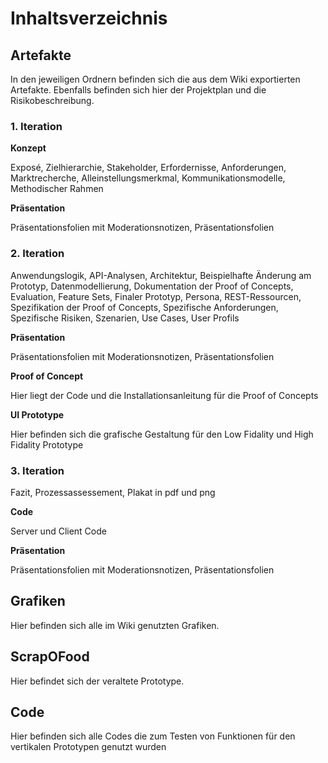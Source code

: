 # **Inhaltsverzeichnis**

## Artefakte
In den jeweiligen Ordnern befinden sich die aus dem Wiki exportierten Artefakte.
Ebenfalls befinden sich hier der Projektplan und die Risikobeschreibung.

### 1. Iteration

**Konzept**

Exposé, Zielhierarchie, Stakeholder, Erfordernisse, Anforderungen, Marktrecherche, Alleinstellungsmerkmal, Kommunikationsmodelle, Methodischer Rahmen

**Präsentation**

Präsentationsfolien mit Moderationsnotizen, Präsentationsfolien

### 2. Iteration

Anwendungslogik, API-Analysen, Architektur, Beispielhafte Änderung am Prototyp, Datenmodellierung, Dokumentation der Proof of Concepts, Evaluation, Feature Sets, Finaler Prototyp, Persona, REST-Ressourcen, Spezifikation der Proof of Concepts, Spezifische Anforderungen, Spezifische Risiken, Szenarien, Use Cases, User Profils

**Präsentation**

Präsentationsfolien mit Moderationsnotizen, Präsentationsfolien

**Proof of Concept**

Hier liegt der Code und die Installationsanleitung für die Proof of Concepts

**UI Prototype**

Hier befinden sich die grafische Gestaltung für den Low Fidality und High Fidality Prototype

### 3. Iteration

Fazit, Prozessassessement, Plakat in pdf und png

**Code**

Server und Client Code

**Präsentation**

Präsentationsfolien mit Moderationsnotizen, Präsentationsfolien

## Grafiken
Hier befinden sich alle im Wiki genutzten Grafiken.

## ScrapOFood
Hier befindet sich der veraltete Prototype.

## Code
Hier befinden sich alle Codes die zum Testen von Funktionen für den vertikalen Prototypen genutzt wurden
